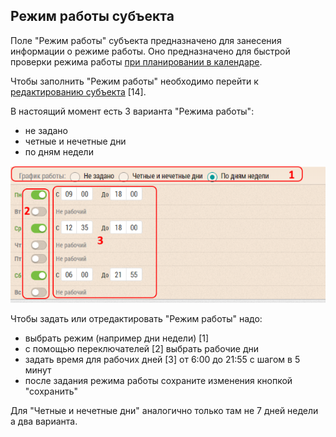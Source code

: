 ## Режим работы субъекта

Поле "Режим работы" субъекта предназначено для занесения информации о режиме работы.
Оно предназначено для быстрой проверки режима работы [при планировании в календаре](rep-add-calendar.md).

Чтобы заполнить "Режим работы" необходимо перейти к [редактированию субъекта](database-subject-edit.md) [14].

В настоящий момент есть 3 варианта "Режима работы":

- не задано
- четные и нечетные дни
- по дням недели

![](../images/database-subject-schedule.png)

Чтобы задать или отредактировать "Режим работы" надо:

- выбрать режим (например дни недели) [1]
- с помощью переключателей [2] выбрать рабочие дни
- задать время для рабочих дней [3] от 6:00 до 21:55 с шагом в 5 минут
- после задания режима работы сохраните изменения кнопкой "сохранить"

Для "Четные и нечетные дни" аналогично только там не 7 дней недели а два варианта.
